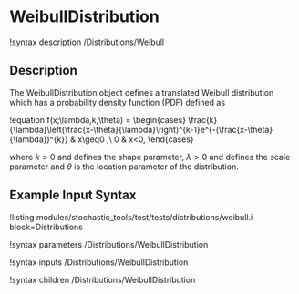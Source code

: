 # WeibullDistribution

!syntax description /Distributions/Weibull

## Description

The WeibullDistribution object defines a translated Weibull distribution which
has a probability density function (PDF) defined as

!equation
f(x;\lambda,k,\theta) =
\begin{cases}
\frac{k}{\lambda}\left(\frac{x-\theta}{\lambda}\right)^{k-1}e^{-(\frac{x-\theta}{\lambda})^{k}} & x\geq0 ,\\
0 & x<0,
\end{cases}

where $k > 0$ and defines the shape parameter, $\lambda > 0$ and defines the scale parameter and $\theta$ is the location parameter of the distribution.

## Example Input Syntax

!listing modules/stochastic_tools/test/tests/distributions/weibull.i block=Distributions

!syntax parameters /Distributions/WeibullDistribution

!syntax inputs /Distributions/WeibullDistribution

!syntax children /Distributions/WeibullDistribution
